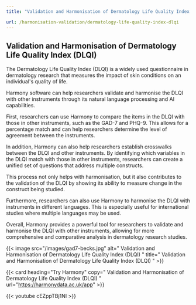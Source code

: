 ```yaml
---
title: "Validation and Harmonisation of Dermatology Life Quality Index (DLQI)"

url: /harmonisation-validation/dermatology-life-quality-index-dlqi
---
```


## Validation and Harmonisation of Dermatology Life Quality Index (DLQI)

The Dermatology Life Quality Index (DLQI) is a widely used questionnaire in dermatology research that measures the impact of skin conditions on an individual's quality of life.

Harmony software can help researchers validate and harmonise the DLQI with other instruments through its natural language processing and AI capabilities.

First, researchers can use Harmony to compare the items in the DLQI with those in other instruments, such as the GAD-7 and PHQ-9. This allows for a percentage match and can help researchers determine the level of agreement between the instruments.

In addition, Harmony can also help researchers establish crosswalks between the DLQI and other instruments. By identifying which variables in the DLQI match with those in other instruments, researchers can create a unified set of questions that address multiple constructs.

This process not only helps with harmonisation, but it also contributes to the validation of the DLQI by showing its ability to measure change in the construct being studied.

Furthermore, researchers can also use Harmony to harmonise the DLQI with instruments in different languages. This is especially useful for international studies where multiple languages may be used.

Overall, Harmony provides a powerful tool for researchers to validate and harmonise the DLQI with other instruments, allowing for more comprehensive and comparative analysis in dermatology research studies.


{{< image src="/images/gad7-becks.jpg" alt=" Validation and Harmonisation of Dermatology Life Quality Index (DLQI) " title=" Validation and Harmonisation of Dermatology Life Quality Index (DLQI) " >}}

{{< card heading="Try Harmony" copy=" Validation and Harmonisation of Dermatology Life Quality Index (DLQI) " url="https://harmonydata.ac.uk/app" >}}

{{< youtube cEZppTBj1NI >}}



